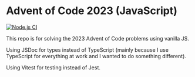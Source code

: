 # Advent of Code 2023 (JavaScript)

[![Node.js CI](https://github.com/davidalucas/aoc-2023-js/actions/workflows/node.js.yml/badge.svg)](https://github.com/davidalucas/aoc-2023-js/actions/workflows/node.js.yml)

This repo is for solving the 2023 Advent of Code problems using vanilla JS.

Using JSDoc for types instead of TypeScript (mainly because I use TypeScript
for everything at work and I wanted to do something different).

Using Vitest for testing instead of Jest.
